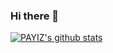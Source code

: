 ### Hi there 👋

<!--
**PAYIZ/PAYIZ** is a ✨ _special_ ✨ repository because its `README.md` (this file) appears on your GitHub profile.

Here are some ideas to get you started:

- 🔭 I’m currently working on ...
- 🌱 I’m currently learning ...
- 👯 I’m looking to collaborate on ...
- 🤔 I’m looking for help with ...
- 💬 Ask me about ...
- 📫 How to reach me: ...
- 😄 Pronouns: ...
- ⚡ Fun fact: ...
-->
[![PAYIZ's github stats](https://github-readme-stats.vercel.app/api?username=PAYIZ?theme=dark)](https://github.com/payiz/github-readme-stats)

